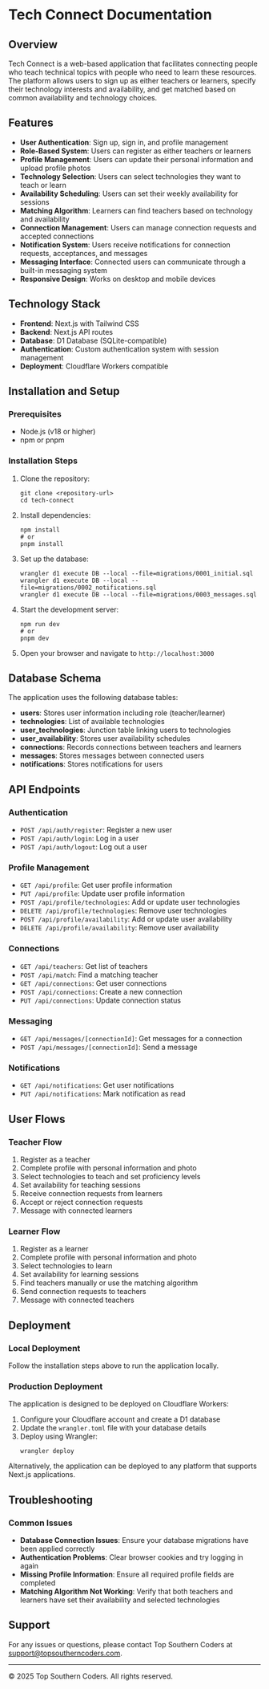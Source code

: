 # Tech Connect Documentation

## Overview

Tech Connect is a web-based application that facilitates connecting people who teach technical topics with people who need to learn these resources. The platform allows users to sign up as either teachers or learners, specify their technology interests and availability, and get matched based on common availability and technology choices.

## Features

- **User Authentication**: Sign up, sign in, and profile management
- **Role-Based System**: Users can register as either teachers or learners
- **Profile Management**: Users can update their personal information and upload profile photos
- **Technology Selection**: Users can select technologies they want to teach or learn
- **Availability Scheduling**: Users can set their weekly availability for sessions
- **Matching Algorithm**: Learners can find teachers based on technology and availability
- **Connection Management**: Users can manage connection requests and accepted connections
- **Notification System**: Users receive notifications for connection requests, acceptances, and messages
- **Messaging Interface**: Connected users can communicate through a built-in messaging system
- **Responsive Design**: Works on desktop and mobile devices

## Technology Stack

- **Frontend**: Next.js with Tailwind CSS
- **Backend**: Next.js API routes
- **Database**: D1 Database (SQLite-compatible)
- **Authentication**: Custom authentication system with session management
- **Deployment**: Cloudflare Workers compatible

## Installation and Setup

### Prerequisites

- Node.js (v18 or higher)
- npm or pnpm

### Installation Steps

1. Clone the repository:
   ```
   git clone <repository-url>
   cd tech-connect
   ```

2. Install dependencies:
   ```
   npm install
   # or
   pnpm install
   ```

3. Set up the database:
   ```
   wrangler d1 execute DB --local --file=migrations/0001_initial.sql
   wrangler d1 execute DB --local --file=migrations/0002_notifications.sql
   wrangler d1 execute DB --local --file=migrations/0003_messages.sql
   ```

4. Start the development server:
   ```
   npm run dev
   # or
   pnpm dev
   ```

5. Open your browser and navigate to `http://localhost:3000`

## Database Schema

The application uses the following database tables:

- **users**: Stores user information including role (teacher/learner)
- **technologies**: List of available technologies
- **user_technologies**: Junction table linking users to technologies
- **user_availability**: Stores user availability schedules
- **connections**: Records connections between teachers and learners
- **messages**: Stores messages between connected users
- **notifications**: Stores notifications for users

## API Endpoints

### Authentication

- `POST /api/auth/register`: Register a new user
- `POST /api/auth/login`: Log in a user
- `POST /api/auth/logout`: Log out a user

### Profile Management

- `GET /api/profile`: Get user profile information
- `PUT /api/profile`: Update user profile information
- `POST /api/profile/technologies`: Add or update user technologies
- `DELETE /api/profile/technologies`: Remove user technologies
- `POST /api/profile/availability`: Add or update user availability
- `DELETE /api/profile/availability`: Remove user availability

### Connections

- `GET /api/teachers`: Get list of teachers
- `POST /api/match`: Find a matching teacher
- `GET /api/connections`: Get user connections
- `POST /api/connections`: Create a new connection
- `PUT /api/connections`: Update connection status

### Messaging

- `GET /api/messages/[connectionId]`: Get messages for a connection
- `POST /api/messages/[connectionId]`: Send a message

### Notifications

- `GET /api/notifications`: Get user notifications
- `PUT /api/notifications`: Mark notification as read

## User Flows

### Teacher Flow

1. Register as a teacher
2. Complete profile with personal information and photo
3. Select technologies to teach and set proficiency levels
4. Set availability for teaching sessions
5. Receive connection requests from learners
6. Accept or reject connection requests
7. Message with connected learners

### Learner Flow

1. Register as a learner
2. Complete profile with personal information and photo
3. Select technologies to learn
4. Set availability for learning sessions
5. Find teachers manually or use the matching algorithm
6. Send connection requests to teachers
7. Message with connected teachers

## Deployment

### Local Deployment

Follow the installation steps above to run the application locally.

### Production Deployment

The application is designed to be deployed on Cloudflare Workers:

1. Configure your Cloudflare account and create a D1 database
2. Update the `wrangler.toml` file with your database details
3. Deploy using Wrangler:
   ```
   wrangler deploy
   ```

Alternatively, the application can be deployed to any platform that supports Next.js applications.

## Troubleshooting

### Common Issues

- **Database Connection Issues**: Ensure your database migrations have been applied correctly
- **Authentication Problems**: Clear browser cookies and try logging in again
- **Missing Profile Information**: Ensure all required profile fields are completed
- **Matching Algorithm Not Working**: Verify that both teachers and learners have set their availability and selected technologies

## Support

For any issues or questions, please contact Top Southern Coders at support@topsoutherncoders.com.

---

© 2025 Top Southern Coders. All rights reserved.
